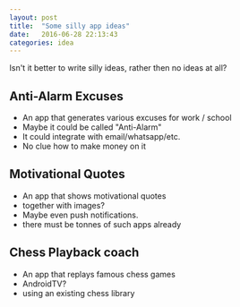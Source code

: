 ```yaml
---
layout: post
title:  "Some silly app ideas"
date:   2016-06-28 22:13:43
categories: idea
---
```


Isn't it better to write silly ideas, rather then no ideas at all?

## Anti-Alarm Excuses

- An app that generates various excuses for work / school
- Maybe it could be called "Anti-Alarm"
- It could integrate with email/whatsapp/etc.
- No clue how to make money on it

## Motivational Quotes

- An app that shows motivational quotes
- together with images?
- Maybe even push notifications.
- there must be tonnes of such apps already

## Chess Playback coach

- An app that replays famous chess games 
- AndroidTV?
- using an existing chess library
